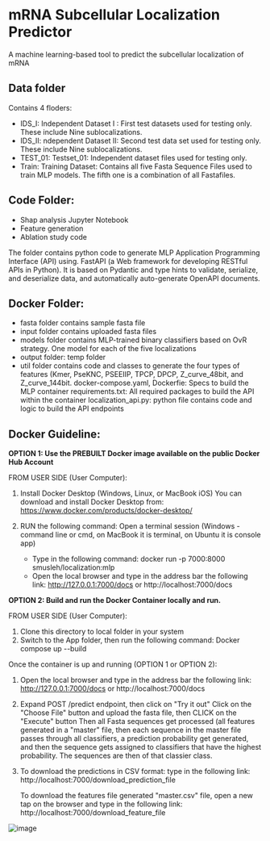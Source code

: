 # mRNA Subcellular Localization Predictor
A machine learning-based tool to predict the subcellular localization of mRNA



## Data folder
Contains 4 floders:
* IDS_I: Independent Dataset I : 
         First test datasets used for testing only. These include Nine sublocalizations.
* IDS_II: ndependent Dataset II: 
         Second test data set used for testing only. These include Nine sublocalizations.
* TEST_01: Testset_01: 
         Independent dataset files used for testing only.
* Train: Training Dataset: 
         Contains all five Fasta Sequence Files used to train MLP models. The fifth one is a combination of all Fastafiles.

## Code Folder:
* Shap analysis Jupyter Notebook
* Feature generation 
* Ablation study code


The folder contains python code to generate MLP Application Programming Interface (API) using.
FastAPI (a Web framework for developing RESTful APIs in Python). It is based on Pydantic and 
type hints to validate, serialize, and deserialize data, and automatically auto-generate OpenAPI documents.


 ## Docker Folder:
 * fasta folder contains sample fasta file
 * input folder contains uploaded fasta files
 * models folder contains MLP-trained binary classifiers based on OvR strategy.
                One model for each of the five localizations
 * output folder: temp folder
 * util folder contains code and classes to generate the four types of features (Kmer, PseKNC, PSEEIIP, 
              TPCP, DPCP, Z_curve_48bit, and Z_curve_144bit.
 docker-compose.yaml, Dockerfie: Specs to build the MLP container
 requirements.txt: All required packages to build the API within the container 
 localization_api.py: python file contains code and logic to build the API endpoints
 
## Docker Guideline:
**OPTION 1: Use the PREBUILT Docker image available on the public Docker Hub Account**

FROM USER SIDE (User Computer):
1. Install Docker Desktop (Windows, Linux, or MacBook iOS)
	You can download and install Docker Desktop from: https://www.docker.com/products/docker-desktop/ 

2. RUN the following command: Open a terminal session (Windows - command line or cmd, on MacBook it is terminal, on Ubuntu it is console app)
	- Type in the following command:
		docker run -p 7000:8000 smusleh/localization:mlp
	- Open the local browser and type in the address bar the following link:
	  http://127.0.0.1:7000/docs or http://localhost:7000/docs  

**OPTION 2: Build and run the Docker Container locally and run.**

FROM USER SIDE (User Computer):
1. Clone this directory to local folder in your system
2. Switch to the App folder, then run the following command:
	Docker compose up --build

Once the container is up and running (OPTION 1 or OPTION 2):

1. Open the local browser and type in the address bar the following link:
	http://127.0.0.1:7000/docs or http://localhost:7000/docs 

2. Expand POST /predict endpoint, then click on "Try it out"
   Click on the "Choose File" button and upload the fasta file, then CLICK on the "Execute" button
   Then all Fasta sequences get processed (all features generated in a "master" file, then
   each sequence in the master file passes through all classifiers, a prediction probability
   get generated, and then the sequence gets assigned to classifiers that have the highest 
   probability. The sequences are then of that classier class.
   
3. To download the predictions in CSV format:
   type in the following link:
   http://localhost:7000/download_prediction_file
   
   To download the features file generated "master.csv" file, open a new tap on the browser and
   type in the following link:
   http://localhost:7000/download_feature_file
   


![image](https://user-images.githubusercontent.com/19537901/211297065-1a82aff3-34b1-4b75-ad8f-78f0a28e685b.png)



